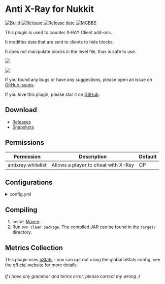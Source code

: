 # Anti X-Ray for Nukkit
[![Build](https://img.shields.io/circleci/build/github/wode490390/AntiXray/master)](https://circleci.com/gh/wode490390/AntiXray/tree/master)
[![Release](https://img.shields.io/github/v/release/wode490390/AntiXray)](https://github.com/wode490390/AntiXray/releases)
[![Release date](https://img.shields.io/github/release-date/wode490390/AntiXray)](https://github.com/wode490390/AntiXray/releases)
[![MCBBS](https://img.shields.io/badge/-mcbbs-inactive)](https://www.mcbbs.net/thread-838490-1-1.html "假矿")
<!--[![Servers](https://img.shields.io/bstats/servers/5123)](https://bstats.org/plugin/bukkit/AntiXray/5123)
[![Players](https://img.shields.io/bstats/players/5123)](https://bstats.org/plugin/bukkit/AntiXray/5123)-->

This plugin is used to counter X-RAY Client add-ons.

It modifies data that are sent to clients to hide blocks.

It does not manipulate blocks in the level file, thus is safe to use.

[![](https://i.loli.net/2019/01/27/5c4d21504445e.png)](# "Texture Pack")

[![](https://i.loli.net/2019/08/14/2Wm3haAxELGOB15.png)](# "Toolbox")

If you found any bugs or have any suggestions, please open an issue on [GitHub Issues](https://github.com/wode490390/AntiXray/issues).

If you love this plugin, please star it on [GitHub](https://github.com/wode490390/AntiXray).

## Download
- [Releases](https://github.com/wode490390/AntiXray/releases)
- [Snapshots](https://circleci.com/gh/wode490390/AntiXray)

## Permissions
| Permission | Description | Default |
| - | - | - |
| antixray.whitelist | Allows a player to cheat with X-Ray | OP |

## Configurations

<details>
<summary>config.yml</summary>

```yaml
# The smaller the value, the higher the performance (1~16)
scan-chunk-height-limit: 4
# Save a serialized copy of the chunk in memory for faster sending
memory-cache: true
# Save a serialized copy of the chunk in disk for faster sending
local-cache: true
# Set this to false to use hidden mode
obfuscator-mode: true
# The fake block is used to replace ores in different dimensions (hidden mode only)
overworld-fake-block: 1
nether-fake-block: 87
# Worlds that need to be protected
protect-worlds:
  - "world"
# Blocks that need to be hidden
ores:
  - 14
  - 15
  - 16
  - 21
  - 56
  - 73
  - 74
  - 129
  - 153
# Such as transparent blocks and non-full blocks
filters:
  - 0
  - 6
  - 8
  - 9
  - 10
  - 11
  - 18
  - 20
  - 26
  - 27
  - 28
  - 29
  - 30
  - 31
  - 32
  - 33
  - 34
  - 37
  - 38
  - 39
  - 40
  - 44
  - 50
  - 51
  - 52
  - 53
  - 54
  - 55
  - 59
  - 60
  - 63
  - 64
  - 65
  - 66
  - 67
  - 68
  - 69
  - 70
  - 71
  - 72
  - 75
  - 76
  - 77
  - 78
  - 79
  - 81
  - 83
  - 85
  - 88
  - 90
  - 92
  - 93
  - 94
  - 95
  - 96
  - 101
  - 102
  - 104
  - 105
  - 106
  - 107
  - 108
  - 109
  - 111
  - 113
  - 114
  - 115
  - 116
  - 117
  - 118
  - 119
  - 120
  - 122
  - 126
  - 127
  - 128
  - 130
  - 131
  - 132
  - 134
  - 135
  - 136
  - 138
  - 139
  - 140
  - 141
  - 142
  - 143
  - 144
  - 145
  - 146
  - 147
  - 148
  - 149
  - 150
  - 151
  - 154
  - 156
  - 158
  - 160
  - 161
  - 163
  - 164
  - 165
  - 166
  - 167
  - 171
  - 175
  - 176
  - 177
  - 178
  - 180
  - 182
  - 183
  - 184
  - 185
  - 186
  - 187
  - 190
  - 191
  - 193
  - 194
  - 195
  - 196
  - 197
  - 198
  - 199
  - 200
  - 202
  - 203
  - 204
  - 205
  - 207
  - 208
  - 218
  - 230
  - 238
  - 239
  - 240
  - 241
  - 244
  - 250
  - 253
  - 254
```
</details>

## Compiling
1. Install [Maven](https://maven.apache.org/).
2. Run `mvn clean package`. The compiled JAR can be found in the `target/` directory.

## Metrics Collection

This plugin uses [bStats](https://github.com/wode490390/bStats-Nukkit) - you can opt out using the global bStats config, see the [official website](https://bstats.org/getting-started) for more details.

<!--[![Metrics](https://bstats.org/signatures/bukkit/AntiXray.svg)](https://bstats.org/plugin/bukkit/AntiXray/5123)-->

###### If I have any grammar and terms error, please correct my wrong :)

